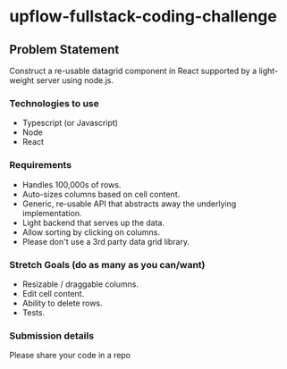 # upflow-fullstack-coding-challenge

## Problem Statement
Construct a re-usable datagrid component in React supported by a light-weight server using node.js.

### Technologies to use
- Typescript (or Javascript)
- Node
- React

### Requirements

- Handles 100,000s of rows.
- Auto-sizes columns based on cell content.
- Generic, re-usable API that abstracts away the underlying implementation.
- Light backend that serves up the data.
- Allow sorting by clicking on columns.
- Please don't use a 3rd party data grid library.

### Stretch Goals (do as many as you can/want)
- Resizable / draggable columns.
- Edit cell content.
- Ability to delete rows.
- Tests.

### Submission details
Please share your code in a repo
